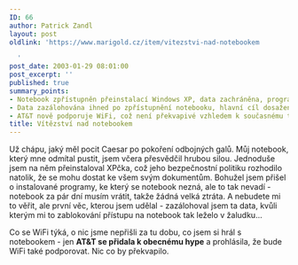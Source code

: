 ```yaml
---
ID: 66
author: Patrick Zandl
layout: post
oldlink: 'https://www.marigold.cz/item/vitezstvi-nad-notebookem

  '
post_date: 2003-01-29 08:01:00
post_excerpt: ''
published: true
summary_points:
- Notebook zpřístupněn přeinstalací Windows XP, data zachráněna, programy ztraceny.
- Data zazálohována ihned po zpřístupnění notebooku, hlavní cíl dosažen.
- AT&T nově podporuje WiFi, což není překvapivé vzhledem k současnému trendu.
title: Vítězství nad notebookem
---
```


<p>
Už chápu, jaký měl pocit Caesar po pokoření odbojných galů. Můj notebook, který mne odmítal pustit, jsem včera přesvědčil hrubou silou. Jednoduše jsem na něm přeinstaloval XPčka, což jeho bezpečnostní politiku rozhodilo natolik, že se mohu dostat ke všem svým dokumentům. Bohužel jsem přišel o instalované programy, ke který se notebook nezná, ale to tak nevadí - notebook za pár dní musím vrátit, takže žádná velká ztráta. A nebudete mi to věřit, ale první věc, kterou jsem udělal - zazálohoval jsem ta data, kvůli kterým mi to zablokování přístupu na notebook tak leželo v žaludku...</p>

<p>
Co se WiFi týká, o nic jsme nepřišli za tu dobu, co jsem si hrál s notebookem - jen <STRONG>AT&amp;T se přidala k obecnému hype</STRONG> a prohlásila, že bude WiFi také podporovat. Nic co by překvapilo. </p>